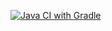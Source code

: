  [![Java CI with Gradle](https://github.com/Maxon1975/Automation-11/actions/workflows/gradle.yml/badge.svg)](https://github.com/Maxon1975/Automation-11/actions/workflows/gradle.yml)
